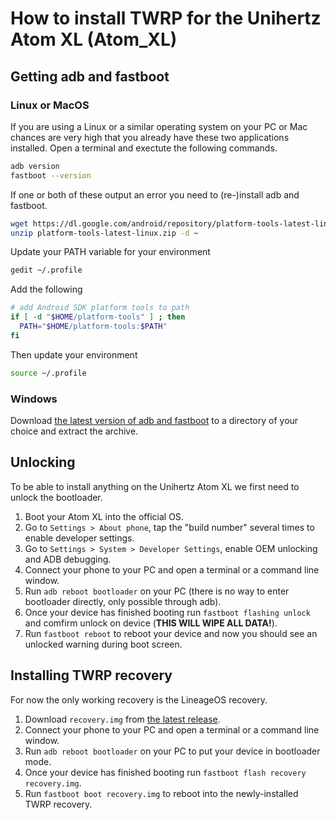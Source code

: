 How to install TWRP for the Unihertz Atom XL (Atom_XL)
=================================================

## Getting adb and fastboot

### Linux or MacOS

If you are using a Linux or a similar operating system on your PC or Mac chances are very high that you already have these two applications installed.
Open a terminal and exectute the following commands.

```bash
adb version
fastboot --version
```

If one or both of these output an error you need to (re-)install adb and fastboot.

```bash
wget https://dl.google.com/android/repository/platform-tools-latest-linux.zip
unzip platform-tools-latest-linux.zip -d ~
```

Update your PATH variable for your environment

```bash
gedit ~/.profile
```
	
Add the following
	
```bash
# add Android SDK platform tools to path
if [ -d "$HOME/platform-tools" ] ; then
  PATH="$HOME/platform-tools:$PATH"
fi	
```

Then update your environment

```bash
source ~/.profile
```

### Windows

Download [the latest version of adb and fastboot](https://dl.google.com/android/repository/platform-tools-latest-windows.zip) to a directory of your choice and extract the archive. 

## Unlocking

To be able to install anything on the Unihertz Atom XL we first need to unlock the bootloader.

1. Boot your Atom XL into the official OS.
2. Go to `Settings > About phone`, tap the "build number" several times to enable developer settings.
3. Go to `Settings > System > Developer Settings`, enable OEM unlocking and ADB debugging.
4. Connect your phone to your PC and open a terminal or a command line window.
5. Run `adb reboot bootloader` on your PC (there is no way to enter bootloader directly, only possible through adb).
6. Once your device has finished booting run `fastboot flashing unlock` and comfirm unlock on device (**THIS WILL WIPE ALL DATA!**).
6. Run `fastboot reboot` to reboot your device and now you should see an unlocked warning during boot screen.

## Installing TWRP recovery

For now the only working recovery is the LineageOS recovery.

1. Download `recovery.img` from [the latest release](https://github.com/ADeadTrousers/twrp_device_Unihertz_Atom_XL/releases).
2. Connect your phone to your PC and open a terminal or a command line window.
3. Run `adb reboot bootloader` on your PC to put your device in bootloader mode.
4. Once your device has finished booting run `fastboot flash recovery recovery.img`.
5. Run `fastboot boot recovery.img` to reboot into the newly-installed TWRP recovery.

